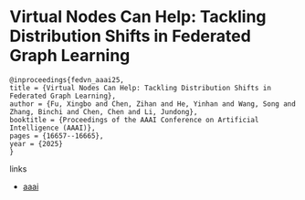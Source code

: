 # Virtual Nodes Can Help: Tackling Distribution Shifts in Federated Graph Learning

```
@inproceedings{fedvn_aaai25,
title = {Virtual Nodes Can Help: Tackling Distribution Shifts in Federated Graph Learning},
author = {Fu, Xingbo and Chen, Zihan and He, Yinhan and Wang, Song and Zhang, Binchi and Chen, Chen and Li, Jundong},
booktitle = {Proceedings of the AAAI Conference on Artificial Intelligence (AAAI)},
pages = {16657--16665},
year = {2025}
}
```

links
- [aaai](https://ojs.aaai.org/index.php/AAAI/article/view/33830)
